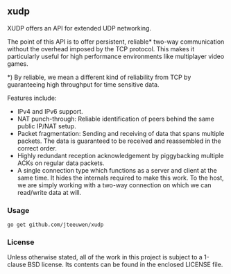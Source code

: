 ## xudp

XUDP offers an API for extended UDP networking.

The point of this API is to offer persistent, reliable* two-way communication
without the overhead imposed by the TCP protocol. This makes it particularly
useful for high performance environments like multiplayer video games.

*) By reliable, we mean a different kind of reliability from TCP by
guaranteeing high throughput for time sensitive data.

Features include:

* IPv4 and IPv6 support.
* NAT punch-through: Reliable identification of peers behind the same
  public IP/NAT setup.
* Packet fragmentation: Sending and receiving of data that spans
  multiple packets. The data is guaranteed to be received and reassembled
  in the correct order.
* Highly redundant reception acknowledgement by piggybacking multiple
  ACKs on regular data packets.
* A single connection type which functions as a server and client at
  the same time. It hides the internals required to make this work.
  To the host, we are simply working with a two-way connection on which
  we can read/write data at will. 


### Usage

    go get github.com/jteeuwen/xudp


### License

Unless otherwise stated, all of the work in this project is subject to a
1-clause BSD license. Its contents can be found in the enclosed LICENSE file.

